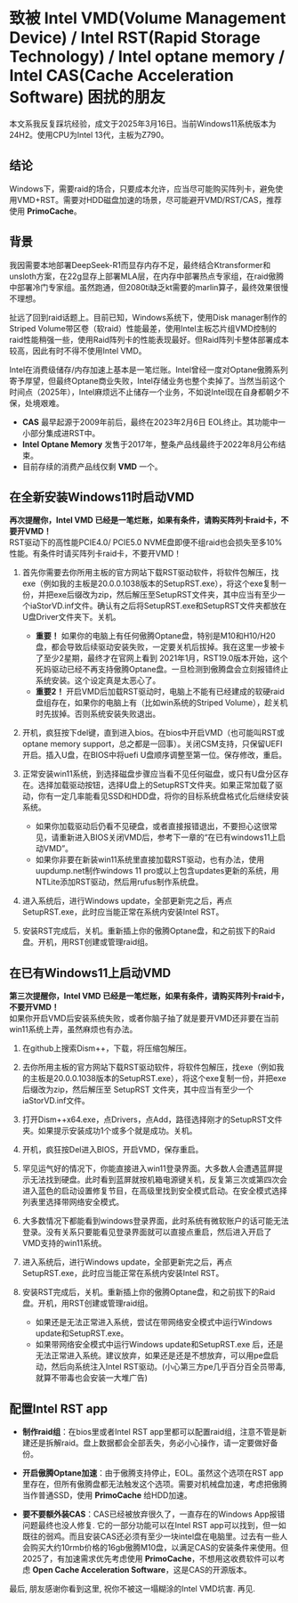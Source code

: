 # 致被 Intel VMD(Volume Management Device) / Intel RST(Rapid Storage Technology) / Intel optane memory / Intel CAS(Cache Acceleration Software) 困扰的朋友

本文系我反复踩坑经验，成文于2025年3月16日。当前Windows11系统版本为 24H2。使用CPU为Intel 13代，主板为Z790。

## 结论

Windows下，需要raid的场合，只要成本允许，应当尽可能购买阵列卡，避免使用VMD+RST。需要对HDD磁盘加速的场景，尽可能避开VMD/RST/CAS，推荐使用 **PrimoCache**。

## 背景

我因需要本地部署DeepSeek-R1而显存内存不足，最终结合Ktransformer和unsloth方案，在22g显存上部署MLA层，在内存中部署热点专家组，在raid傲腾中部署冷门专家组。虽然跑通，但2080ti缺乏kt需要的marlin算子，最终效果很慢不理想。

扯远了回到raid话题上。目前已知，Windows系统下，使用Disk manager制作的Striped Volume带区卷（软raid）性能最差，使用Intel主板芯片组VMD控制的raid性能稍强一些，使用Raid阵列卡的性能表现最好。但Raid阵列卡整体部署成本较高，因此有时不得不使用Intel VMD。

Intel在消费级储存/内存加速上基本是一笔烂账。Intel曾经一度对Optane傲腾系列寄予厚望，但最终Optane商业失败，Intel存储业务也整个卖掉了。当然当前这个时间点（2025年），Intel麻烦远不止储存一个业务，不如说Intel现在自身都朝夕不保，处境艰难。

- **CAS** 最早起源于2009年前后，最终在2023年2月6日 EOL终止。其功能中一小部分集成进RST中。
- **Intel Optane Memory** 发售于2017年，整条产品线最终于2022年8月公布结束。
- 目前存续的消费产品线仅剩 **VMD** 一个。

## 在全新安装Windows11时启动VMD

**再次提醒你，Intel VMD 已经是一笔烂账，如果有条件，请购买阵列卡raid卡，不要开VMD！**  
RST驱动下的高性能PCIE4.0/ PCIE5.0 NVME盘即便不组raid也会损失至多10%性能。有条件时请买阵列卡raid卡，不要开VMD！

1. 首先你需要去你所用主板的官方网站下载RST驱动软件，将软件包解压，找exe（例如我的主板是20.0.0.1038版本的SetupRST.exe），将这个exe复制一份，并把exe后缀改为zip，然后解压至SetupRST文件夹，其中应当有至少一个iaStorVD.inf文件。确认有之后将SetupRST.exe和SetupRST文件夹都放在U盘Driver文件夹下。关机。
   
   - **重要！** 如果你的电脑上有任何傲腾Optane盘，特别是M10和H10/H20盘，都会导致后续驱动安装失败，一定要关机后拔掉。我在这里一步被卡了至少2星期，最终才在官网上看到 2021年1月，RST19.0版本开始，这个死妈驱动已经不再支持傲腾Optane盘。一旦检测到傲腾盘会立刻报错终止系统安装。这个设定真是太恶心了。
   - **重要2！** 开启VMD后加载RST驱动时，电脑上不能有已经建成的软硬raid盘组存在，如果你的电脑上有（比如win系统的Striped Volume），趁关机时先拔掉。否则系统安装失败退出。

2. 开机，疯狂按下del键，直到进入bios。在bios中开启VMD（也可能叫RST或optane memory support，总之都是一回事）。关闭CSM支持，只保留UEFI开启。插入U盘，在BIOS中将uefi U盘顺序调整至第一位。保存修改，重启。

3. 正常安装win11系统，到选择磁盘步骤应当看不见任何磁盘，或只有U盘分区存在。选择加载驱动按钮，选择U盘上的SetupRST文件夹。如果正常加载了驱动，你有一定几率能看见SSD和HDD盘，将你的目标系统盘格式化后继续安装系统。

   - 如果你加载驱动后仍看不见硬盘，或者直接报错退出，不要担心这很常见，请重新进入BIOS关闭VMD后，参考下一章的“在已有windows11上启动VMD”。
   - 如果你非要在新装win11系统里直接加载RST驱动，也有办法，使用uupdump.net制作windows 11 pro或以上包含updates更新的系统，用NTLite添加RST驱动，然后用rufus制作系统盘。

4. 进入系统后，进行Windows update，全部更新完之后，再点SetupRST.exe，此时应当能正常在系统内安装Intel RST。

5. 安装RST完成后，关机。重新插上你的傲腾Optane盘，和之前拔下的Raid盘。开机，用RST创建或管理raid组。

## 在已有Windows11上启动VMD

**第三次提醒你，Intel VMD 已经是一笔烂账，如果有条件，请购买阵列卡raid卡，不要开VMD！**  
如果你开启VMD后安装系统失败，或者你脑子抽了就是要开VMD还非要在当前win11系统上弄，虽然麻烦也有办法。

1. 在github上搜索Dism++，下载，将压缩包解压。
2. 去你所用主板的官方网站下载RST驱动软件，将软件包解压，找exe（例如我的主板是20.0.0.1038版本的SetupRST.exe），将这个exe复制一份，并把exe后缀改为zip，然后解压至 SetupRST 文件夹，其中应当有至少一个iaStorVD.inf文件。
3. 打开Dism++x64.exe，点Drivers，点Add，路径选择刚才的SetupRST文件夹。如果提示安装成功1个或多个就是成功。关机。
4. 开机，疯狂按Del进入BIOS，开启VMD，保存重启。
5. 罕见运气好的情况下，你能直接进入win11登录界面。大多数人会遭遇蓝屏提示无法找到硬盘。此时看到蓝屏就按机箱电源键关机，反复第三次或第四次会进入蓝色的启动设置修复节目，在高级里找到安全模式启动。在安全模式选择列表里选择带网络安全模式。
6. 大多数情况下都能看到windows登录界面，此时系统有微软账户的话可能无法登录。没有关系只要能看见登录界面就可以直接点重启，然后进入开启了VMD支持的win11系统。
7. 进入系统后，进行Windows update，全部更新完之后，再点SetupRST.exe，此时应当能正常在系统内安装Intel RST。
8. 安装RST完成后，关机。重新插上你的傲腾Optane盘，和之前拔下的Raid盘。开机，用RST创建或管理raid组。

   - 如果还是无法正常进入系统，尝试在带网络安全模式中运行Windows update和SetupRST.exe。
   - 如果带网络安全模式中运行Windows update和SetupRST.exe 后，还是无法正常进入系统。建议放弃，如果还是还是不想放弃，可以用pe盘启动，然后向系统注入Intel RST驱动。(小心第三方pe几乎百分百全员带毒, 就算不带毒也会安装一大堆广告)

## 配置Intel RST app

- **制作raid组**：在bios里或者Intel RST app里都可以配置raid组，注意不管是新建还是拆解raid。盘上数据都会全部丢失，务必小心操作，请一定要做好备份。

- **开启傲腾Optane加速**：由于傲腾支持停止，EOL。虽然这个选项在RST app里存在，但所有傲腾盘都无法触发这个选项。需要对机械盘加速，考虑把傲腾当作普通SSD，使用 **PrimoCache** 给HDD加速。

- **要不要额外装CAS**：CAS已经被放弃很久了，一直存在的Windows App报错问题最终也没人修复. 它的一部分功能可以在Intel RST app可以找到，但一如既往的弱鸡。而且安装CAS还必须有至少一块intel盘在电脑里。过去有一些人会购买大约10rmb价格的16gb傲腾M10盘，以满足CAS的安装条件来使用。但2025了，有加速需求优先考虑使用 **PrimoCache**，不想用这收费软件可以考虑 **Open Cache Acceleration Software**，这是CAS的开源版本。

最后, 朋友感谢你看到这里, 祝你不被这一塌糊涂的Intel VMD坑害. 再见.
